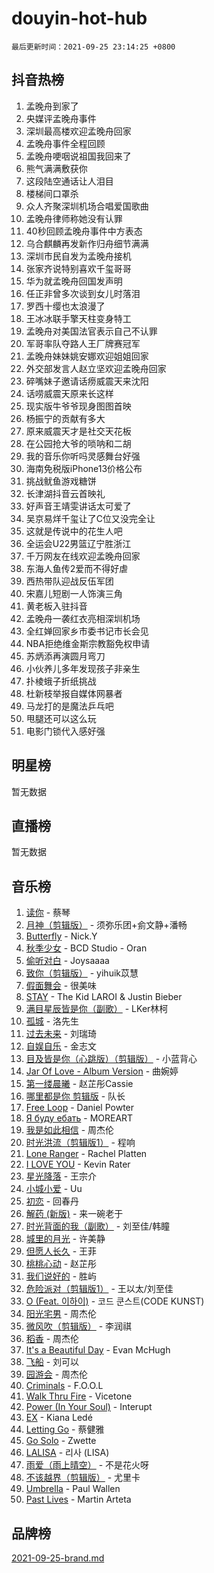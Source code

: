 # douyin-hot-hub

`最后更新时间：2021-09-25 23:14:25 +0800`

## 抖音热榜

1. 孟晚舟到家了
1. 央媒评孟晚舟事件
1. 深圳最高楼欢迎孟晚舟回家
1. 孟晚舟事件全程回顾
1. 孟晚舟哽咽说祖国我回来了
1. 熊气满满敷获你
1. 这段陆空通话让人泪目
1. 楼梯间口罩杀
1. 众人齐聚深圳机场合唱爱国歌曲
1. 孟晚舟律师称她没有认罪
1. 40秒回顾孟晚舟事件中方表态
1. 乌合麒麟再发新作归舟细节满满
1. 深圳市民自发为孟晚舟接机
1. 张家齐说特别喜欢千玺哥哥
1. 华为就孟晚舟回国发声明
1. 任正非曾多次谈到女儿时落泪
1. 罗西十缨也太浪漫了
1. 王冰冰联手擎天柱变身特工
1. 孟晚舟对美国法官表示自己不认罪
1. 军哥率队夺路人王厂牌赛冠军
1. 孟晚舟妹妹姚安娜欢迎姐姐回家
1. 外交部发言人赵立坚欢迎孟晚舟回家
1. 碎嘴妹子邀请话痨威震天来沈阳
1. 话唠威震天原来长这样
1. 现实版牛爷爷现身图图首映
1. 杨振宁的贡献有多大
1. 原来威震天才是社交天花板
1. 在公园抢大爷的唢呐和二胡
1. 我的音乐你听吗灵感舞台好强
1. 海南免税版iPhone13价格公布
1. 挑战鱿鱼游戏糖饼
1. 长津湖抖音云首映礼
1. 好声音王靖雯讲话太可爱了
1. 吴京易烊千玺让了C位又没完全让
1. 这就是传说中的花生人吧
1. 全运会U22男篮辽宁胜浙江
1. 千万网友在线欢迎孟晚舟回家
1. 东海人鱼传2爱而不得好虐
1. 西热带队迎战反伍军团
1. 宋嘉儿短剧一人饰演三角
1. 黄老板入驻抖音
1. 孟晚舟一袭红衣亮相深圳机场
1. 全红婵回家乡市委书记市长会见
1. NBA拒绝维金斯宗教豁免权申请
1. 苏炳添再演圆月弯刀
1. 小伙养儿多年发现孩子非亲生
1. 扑棱蛾子折纸挑战
1. 杜新枝举报自媒体网暴者
1. 马龙打的是魔法乒乓吧
1. 甩腿还可以这么玩
1. 电影门锁代入感好强

## 明星榜

暂无数据

## 直播榜

暂无数据

## 音乐榜

1. [读你](https://sf6-cdn-tos.douyinstatic.com/obj/tos-cn-ve-2774/92e4332dd20547b1a7f20064b4ab0152) - 蔡琴
1. [月神（剪辑版）]() - 须弥乐团+侴文静+潘畅
1. [Butterfly](https://sf3-cdn-tos.douyinstatic.com/obj/tos-cn-ve-2774/6d48dc871f0d4ff497bfe681edcbfabb) - Nick.Y
1. [秋季少女](https://sf6-cdn-tos.douyinstatic.com/obj/tos-cn-ve-2774/571d007b0f8b429796abac956ee9de28) - BCD Studio - Oran
1. [偷听对白](https://sf3-cdn-tos.douyinstatic.com/obj/tos-cn-ve-2774/01cb60c814e9481ba48ccb86e87f189f) - Joysaaaa
1. [致你（剪辑版）](https://sf3-cdn-tos.douyinstatic.com/obj/tos-cn-ve-2774/954c374ed5f84191b4090574009773cc) - yihuik苡慧
1. [假面舞会]() - 很美味
1. [STAY](https://sf6-cdn-tos.douyinstatic.com/obj/tos-cn-ve-2774/888b40ee58934cae8d8ed1a96db93c57) - The Kid LAROI & Justin Bieber
1. [满目星辰皆是你（副歌）](https://sf6-cdn-tos.douyinstatic.com/obj/tos-cn-ve-2774/f750c9d3284c45dd99ebf8d39f9dbe68) - LKer林柯
1. [孤城]() - 洛先生
1. [过去未来](https://sf6-cdn-tos.douyinstatic.com/obj/tos-cn-ve-2774/382c23fbfd5a4e43aa8d3d0fb9b5221f) - 刘瑞琦
1. [自娱自乐](https://sf6-cdn-tos.douyinstatic.com/obj/tos-cn-ve-2774/a63b6870e3b949d385737ae6f1303199) - 金志文
1. [目及皆是你（心跳版）（剪辑版）]() - 小蓝背心
1. [Jar Of Love - Album Version]() - 曲婉婷
1. [第一缕晨曦](https://sf6-cdn-tos.douyinstatic.com/obj/tos-cn-ve-2774/60264a8bb80b4f4695ea1ece583c9d15) - 赵芷彤Cassie
1. [哪里都是你 剪辑版]() - 队长
1. [Free Loop](https://sf3-cdn-tos.douyinstatic.com/obj/tos-cn-ve-2774/6bf7cbdca7a54b26983694a314531bd4) - Daniel Powter
1. [Я буду ебать](https://sf3-cdn-tos.douyinstatic.com/obj/tos-cn-ve-2774/1d4bb6d509c2401e8bafb8f4db656a92) - MOREART
1. [我是如此相信]() - 周杰伦
1. [时光洪流（剪辑版1）]() - 程响
1. [Lone Ranger]() - Rachel Platten
1. [I LOVE YOU](https://sf3-cdn-tos.douyinstatic.com/obj/tos-cn-ve-2774/c302ebd27f31424091e9d2773d742f63) - Kevin Rater
1. [星光降落](https://sf3-cdn-tos.douyinstatic.com/obj/tos-cn-ve-2774/69c2c0bdd07941bd875538ac21bdbcd4) - 王宗介
1. [小城小爱]() - Uu
1. [初恋]() - 回春丹
1. [解药 (新版)]() - 来一碗老于
1. [时光背面的我（副歌）](https://sf6-cdn-tos.douyinstatic.com/obj/tos-cn-ve-2774/d5c634788d8245f796314952f28e1891) - 刘至佳/韩瞳
1. [城里的月光](https://sf3-cdn-tos.douyinstatic.com/obj/tos-cn-ve-2774/90f216b35e4f4257bdd18e3d9c0b13eb) - 许美静
1. [但愿人长久](https://sf6-cdn-tos.douyinstatic.com/obj/tos-cn-ve-2774/6c46d5b9b0ea4ca590d7e1c2a229943b) - 王菲
1. [桃桃心动]() - 赵芷彤
1. [我们说好的]() - 胜屿
1. [危险派对（剪辑版1）](https://sf6-cdn-tos.douyinstatic.com/obj/tos-cn-ve-2774/bb2bd3bc2cc34436ba0091273d523e37) - 王以太/刘至佳
1. [O (Feat. 이하이)](https://sf6-cdn-tos.douyinstatic.com/obj/tos-cn-ve-2774/ca029e30099c48c68abe7af17bcf8232) - 코드 쿤스트(CODE KUNST)
1. [阳光宅男]() - 周杰伦
1. [微风吹（剪辑版）](https://sf3-cdn-tos.douyinstatic.com/obj/tos-cn-ve-2774/13c7f1a894c1443baad9b835bcb8e4dd) - 李润祺
1. [稻香]() - 周杰伦
1. [It's a Beautiful Day](https://sf6-cdn-tos.douyinstatic.com/obj/tos-cn-ve-2774/d90d1a032a55472396a13e4d5ff44c2c) - Evan McHugh
1. [飞船](https://sf6-cdn-tos.douyinstatic.com/obj/tos-cn-ve-2774/a5acdd7e03714ddc936e5e0da63d89e8) - 刘可以
1. [园游会]() - 周杰伦
1. [Criminals](https://sf3-cdn-tos.douyinstatic.com/obj/tos-cn-ve-2774/dce30f7d26074ab78dbef383f6e20d75) - F.O.O.L
1. [Walk Thru Fire](https://sf3-cdn-tos.douyinstatic.com/obj/tos-cn-ve-2774/35ef272367c248be858b3ae8c7149aee) - Vicetone
1. [Power (In Your Soul)](https://sf3-cdn-tos.douyinstatic.com/obj/tos-cn-ve-2774/fd7e24a379524831a3735ead41eb0f1f) - Interupt
1. [EX](https://sf6-cdn-tos.douyinstatic.com/obj/tos-cn-ve-2774/876964f091d24159a355c7c76ca1942d) - Kiana Ledé
1. [Letting Go]() - 蔡健雅
1. [Go Solo](https://sf6-cdn-tos.douyinstatic.com/obj/tos-cn-ve-2774/eb00ff0b85ac4f8fa826807cda6b7f27) - Zwette
1. [LALISA](https://sf3-cdn-tos.douyinstatic.com/obj/tos-cn-ve-2774/d7cbe7406d084c6faaa1acc4acb296a2) - 리사 (LISA)
1. [雨爱（雨上晴空）]() - 不是花火呀
1. [不该越界（剪辑版）]() - 尤里卡
1. [Umbrella](https://sf3-cdn-tos.douyinstatic.com/obj/tos-cn-ve-2774/48ec5c3828204a8b82a649859795de1b) - Paul Wallen
1. [Past Lives](https://sf6-cdn-tos.douyinstatic.com/obj/tos-cn-ve-2774/201a624b4b4f47d4ac8c895a2c7aeb32) - Martin Arteta

## 品牌榜

[2021-09-25-brand.md](2021-09-25-brand.md)
